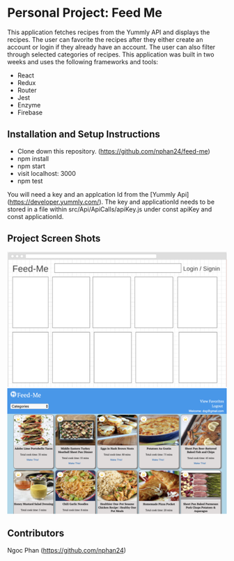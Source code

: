 # Personal Project: Feed Me

This application fetches recipes from the Yummly API and displays the recipes. The user can favorite the recipes after they either create an account or login if they already have an account. The user can also filter through selected categories of recipes. This application was built in two weeks and uses the following frameworks and tools:

- React
- Redux
- Router
- Jest
- Enzyme
- Firebase

## Installation and Setup Instructions

- Clone down this repository. (https://github.com/nphan24/feed-me)
- npm install
- npm start
- visit localhost: 3000
- npm test 

You will need a key and an applcation Id from the [Yummly Api] (https://developer.yummly.com/). The key and applicationId needs to be stored in a file within src/Api/ApiCalls/apiKey.js under const apiKey and const applicationId.

## Project Screen Shots
![Wireframe](src/assets/wireframe.png)
![Main Page](src/assets/feed-me.png)

## Contributors

Ngoc Phan (https://github.com/nphan24)
